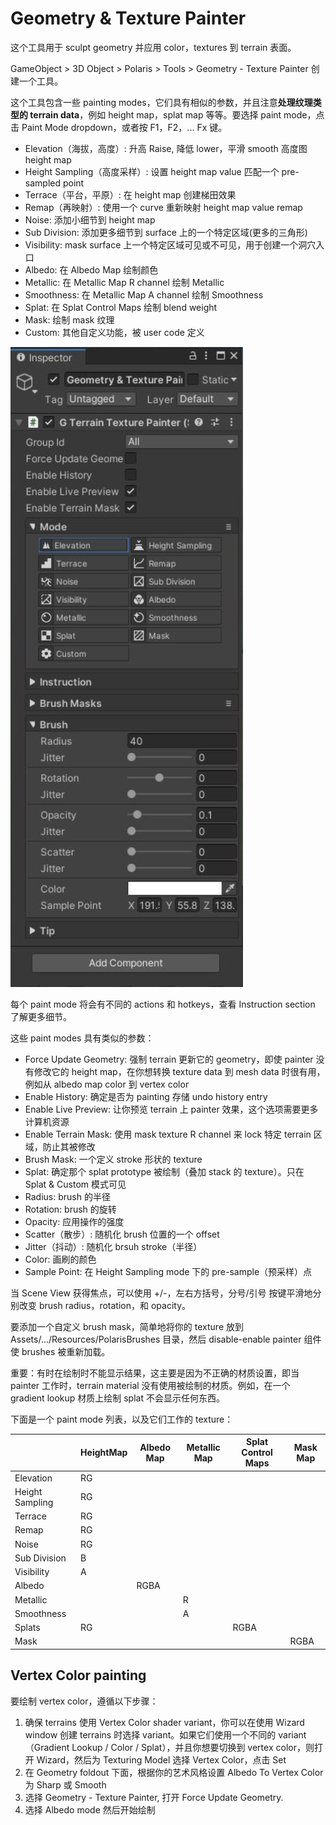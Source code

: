# Geometry & Texture Painter

这个工具用于 sculpt geometry 并应用 color，textures 到 terrain 表面。

GameObject > 3D Object > Polaris > Tools > Geometry - Texture Painter​ 创建一个工具。

这个工具包含一些 painting modes，它们具有相似的参数，并且注意**处理纹理类型的 terrain data**，例如 height map，splat map 等等。要选择 paint mode，点击 Paint Mode dropdown，或者按 F1，F2，... Fx 键。

- Elevation（海拔，高度）: 升高 Raise, 降低 lower，平滑 smooth 高度图 height map
- Height Sampling（高度采样）: 设置 height map value 匹配一个 pre-sampled point
- Terrace（平台，平原）: 在 height map 创建梯田效果
- Remap（再映射）: 使用一个 curve 重新映射 height map value remap
- Noise: 添加小细节到 height map
- Sub Division: 添加更多细节到 surface 上的一个特定区域(更多的三角形)
- Visibility: mask surface 上一个特定区域可见或不可见，用于创建一个洞穴入口
- Albedo: 在 Albedo Map 绘制颜色 
- Metallic: 在 Metallic Map R channel 绘制 Metallic
- Smoothness: 在 Metallic Map A channel 绘制 Smoothness
- Splat: 在 Splat Control Maps 绘制 blend weight
- Mask: 绘制 mask 纹理
- Custom: 其他自定义功能，被 user code 定义

![GeometryTexturePainter](Image/GeometryTexturePainter.png)

每个 paint mode 将会有不同的 actions 和 hotkeys，查看 Instruction section 了解更多细节。

这些 paint modes 具有类似的参数：

- Force Update Geometry: 强制 terrain 更新它的 geometry，即使 painter 没有修改它的 height map，在你想转换 texture data 到 mesh data 时很有用，例如从 albedo map color 到 vertex color
- Enable History: 确定是否为 painting 存储 undo history entry
- Enable Live Preview: 让你预览 terrain 上 painter 效果，这个选项需要更多计算机资源 
- Enable Terrain Mask: 使用 mask texture R channel 来 lock 特定 terrain 区域，防止其被修改
- Brush Mask: 一个定义 stroke 形状的 texture 
- Splat: 确定那个 splat prototype 被绘制（叠加 stack 的 texture）。只在 Splat & Custom 模式可见
- Radius: brush 的半径
- Rotation: brush 的旋转 
- Opacity: 应用操作的强度
- Scatter（散步）: 随机化 brush 位置的一个 offset 
- Jitter（抖动）: 随机化 brsuh stroke（半径）
- Color: 画刷的颜色 
- Sample Point: 在 Height Sampling mode 下的 pre-sample（预采样）点

当 Scene View 获得焦点，可以使用 +/-，左右方括号，分号/引号 按键平滑地分别改变 brush radius，rotation，和 opacity。

要添加一个自定义 brush mask，简单地将你的 texture 放到 Assets/.../Resources/PolarisBrushes 目录，然后 disable-enable painter 组件使 brushes 被重新加载。

重要：有时在绘制时不能显示结果，这主要是因为不正确的材质设置，即当 painter 工作时，terrain material 没有使用被绘制的材质。例如，在一个 gradient lookup 材质上绘制 splat 不会显示任何东西。

下面是一个 paint mode 列表，以及它们工作的 texture：

| | HeightMap | Albedo Map | Metallic Map | Splat Control Maps | Mask Map |
| --- | --- | --- | --- | --- | --- |
| Elevation | RG |||||
| Height Sampling | RG |||||
| Terrace | RG |||||
| Remap | RG |||||
| Noise | RG |||||
| Sub Division| B |||||
| Visibility | A |||||
| Albedo || RGBA ||||
| Metallic ||| R |||
| Smoothness ||| A|||
| Splats | RG | || RGBA ||
| Mask ||||| RGBA |

## Vertex Color painting

要绘制 vertex color，遵循以下步骤：

1. 确保 terrains 使用 Vertex Color shader variant，你可以在使用 Wizard window 创建 terrains 时选择 variant。如果它们使用一个不同的 variant（Gradient Lookup / Color / Splat），并且你想要切换到 vertex color，则打开 Wizard，然后为 Texturing Model 选择 Vertex Color，点击 Set
2. 在 Geometry foldout 下面，根据你的艺术风格设置 Albedo To Vertex Color 为 Sharp 或 Smooth
3. 选择 Geometry - Texture Painter, 打开 Force Update Geometry​.
4. 选择 A​lbedo m​ode 然后开始绘制

